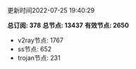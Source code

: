 更新时间2022-07-25 19:40:29

**总订阅: 378**
**总节点: 13437**
**有效节点: 2650**
- v2ray节点: 1767
- ss节点: 652
- trojan节点: 231

